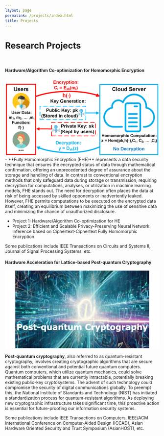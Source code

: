 ```yaml
---
layout: page
permalink: /projects/index.html
title: Projects
---
```


# Research Projects
<br>

#### Hardware/Algorithm Co-optimization for Homomorphic Encryption

<center>
<img src="/images/fheintro.png">
</center>
  - **Fully Homomorphic Encryption (FHE)** represents a data security technique that ensures the encrypted status of data through mathematical confirmation, offering an unprecedented degree of assurance about the storage and handling of data. In contrast to conventional encryption methods that only safeguard data during storage or transmission, requiring decryption for computations, analyses, or utilization in machine learning models, FHE stands out. The need for decryption often places the data at risk of being accessed by skilled opponents or inadvertently leaked. However, FHE permits computations to be executed on the encrypted data itself, creating an equilibrium between maximizing the use of sensitive data and minimizing the chance of unauthorized disclosure.
  
- Project 1: Hardware/Algorithm Co-optimization for HE
- Project 2: Efficient and Scalable Privacy-Preserving Neural Network Inference based on Ciphertext-Ciphertext Fully Homomorphic Encryption

Some publications include IEEE Transactions on Circuits and Systems II, Journal of Signal Processing Systems, etc.
<br>





#### Hardware Acceleration for Lattice-based Post-quantum Cryptography
<center>
<img src="/images/pqc.png">
</center>

**Post-quantum cryptography**, also referred to as quantum-resistant cryptography, involves creating cryptographic algorithms that are secure against both conventional and potential future quantum computers. Quantum computers, which utilize quantum mechanics, could solve mathematical problems that are currently intractable, potentially breaking existing public-key cryptosystems. The advent of such technology could compromise the security of digital communications globally. To preempt this, the National Institute of Standards and Technology (NIST) has initiated a standardization process for quantum-resistant algorithms. As deploying new cryptographic infrastructure takes significant time, this proactive action is essential for future-proofing our information security systems.

Some publications include IEEE Transactions on Computers, IEEE/ACM International Conference on Computer-Aided Design (ICCAD), Asian Hardware Oriented Security and Trust Symposium (AsianHOST), etc. 
